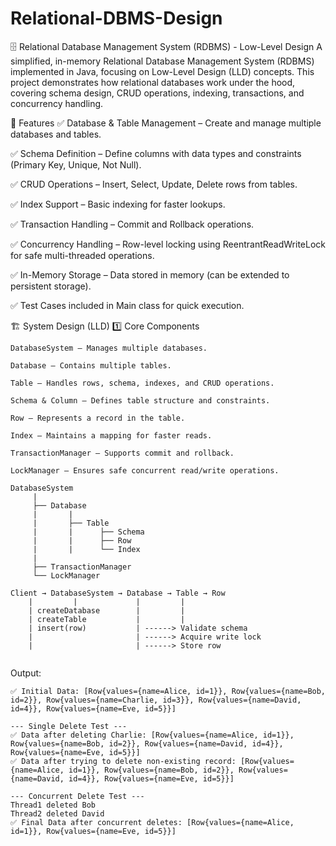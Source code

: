 # Relational-DBMS-Design

🗄️ Relational Database Management System (RDBMS) - Low-Level Design
A simplified, in-memory Relational Database Management System (RDBMS) implemented in Java, focusing on Low-Level Design (LLD) concepts.
This project demonstrates how relational databases work under the hood, covering schema design, CRUD operations, indexing, transactions, and concurrency handling.

📌 Features
✅ Database & Table Management – Create and manage multiple databases and tables.

✅ Schema Definition – Define columns with data types and constraints (Primary Key, Unique, Not Null).

✅ CRUD Operations – Insert, Select, Update, Delete rows from tables.

✅ Index Support – Basic indexing for faster lookups.

✅ Transaction Handling – Commit and Rollback operations.

✅ Concurrency Handling – Row-level locking using ReentrantReadWriteLock for safe multi-threaded operations.

✅ In-Memory Storage – Data stored in memory (can be extended to persistent storage).

✅ Test Cases included in Main class for quick execution.

🏗️ System Design (LLD)
1️⃣ Core Components
```
DatabaseSystem – Manages multiple databases.

Database – Contains multiple tables.

Table – Handles rows, schema, indexes, and CRUD operations.

Schema & Column – Defines table structure and constraints.

Row – Represents a record in the table.

Index – Maintains a mapping for faster reads.

TransactionManager – Supports commit and rollback.

LockManager – Ensures safe concurrent read/write operations.
```


```
DatabaseSystem
     |
     ├── Database
     |       |
     |       ├── Table
     |       |      ├── Schema
     |       |      ├── Row
     |       |      └── Index
     |
     ├── TransactionManager
     └── LockManager
```



```
Client → DatabaseSystem → Database → Table → Row
    |         |             |         |
    | createDatabase        |         |
    | createTable           |         |
    | insert(row)           | ------> Validate schema
    |                       | ------> Acquire write lock
    |                       | ------> Store row


```
Output:
```
✅ Initial Data: [Row{values={name=Alice, id=1}}, Row{values={name=Bob, id=2}}, Row{values={name=Charlie, id=3}}, Row{values={name=David, id=4}}, Row{values={name=Eve, id=5}}]

--- Single Delete Test ---
✅ Data after deleting Charlie: [Row{values={name=Alice, id=1}}, Row{values={name=Bob, id=2}}, Row{values={name=David, id=4}}, Row{values={name=Eve, id=5}}]
✅ Data after trying to delete non-existing record: [Row{values={name=Alice, id=1}}, Row{values={name=Bob, id=2}}, Row{values={name=David, id=4}}, Row{values={name=Eve, id=5}}]

--- Concurrent Delete Test ---
Thread1 deleted Bob
Thread2 deleted David
✅ Final Data after concurrent deletes: [Row{values={name=Alice, id=1}}, Row{values={name=Eve, id=5}}]
```
